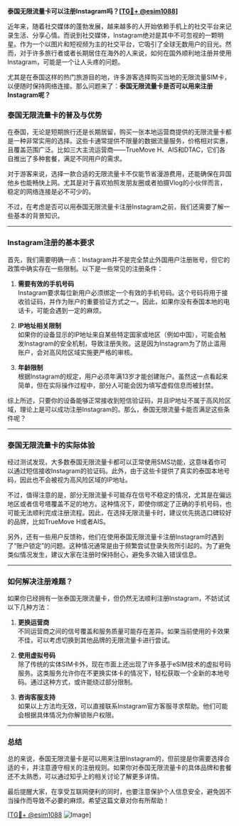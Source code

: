 **泰国无限流量卡可以注册Instagram吗？[[TG💪+ @esim1088](https://t.me/s/esim1088)]**

近年来，随着社交媒体的蓬勃发展，越来越多的人开始依赖手机上的社交平台来记录生活、分享心情。而说到社交媒体，Instagram绝对是其中不可忽视的一颗明星。作为一个以图片和短视频为主的社交平台，它吸引了全球无数用户的目光。然而，对于许多旅行者或者长期居住在海外的人来说，如何在国外顺利地注册并使用Instagram，可能是一个让人头疼的问题。

尤其是在泰国这样的热门旅游目的地，许多游客选择购买当地的无限流量SIM卡，以便随时保持网络连接。那么问题来了：**泰国无限流量卡是否可以用来注册Instagram呢？**

### 泰国无限流量卡的普及与优势

在泰国，无论是短期旅行还是长期居留，购买一张本地运营商提供的无限流量卡都是一种非常实用的选择。这些卡通常提供不限量的数据流量服务，价格相对实惠，且覆盖范围广泛。比如三大主流运营商——TrueMove H、AIS和DTAC，它们各自推出了多种套餐，满足不同用户的需求。

对于游客来说，选择一款合适的无限流量卡不仅能节省漫游费用，还能确保在异国他乡也能畅快上网。尤其是对于喜欢拍照发朋友圈或者拍摄Vlog的小伙伴而言，稳定的网络连接是必不可少的。

不过，在考虑是否可以用泰国无限流量卡注册Instagram之前，我们还需要了解一些基本的背景知识。

---

### Instagram注册的基本要求

首先，我们需要明确一点：Instagram并不是完全禁止外国用户注册账号，但它的政策中确实存在一些限制。以下是一些常见的注册条件：

1. **需要有效的手机号码**  
   Instagram要求每位新用户必须绑定一个有效的手机号码。这个号码将用于接收验证码，并作为账户的重要验证方式之一。因此，如果你没有泰国本地的电话卡，可能会遇到一定的麻烦。

2. **IP地址相关限制**  
   如果你的设备显示的IP地址来自某些特定国家或地区（例如中国），可能会触发Instagram的安全机制，导致注册失败。这是因为Instagram为了防止滥用账户，会对高风险区域实施更严格的审核。

3. **年龄限制**  
   根据Instagram的规定，用户必须年满13岁才能创建账户。虽然这一点看起来简单，但在实际操作过程中，部分人可能会因为填写虚假信息而被封禁。

综上所述，只要你的设备能够正常接收到短信验证码，并且IP地址不属于高风险区域，理论上是可以成功注册Instagram的。那么，泰国无限流量卡能否满足这些条件呢？

---

### 泰国无限流量卡的实际体验

经过测试发现，大多数泰国无限流量卡都可以正常使用SMS功能，这意味着你可以通过短信接收Instagram的验证码。此外，由于这些卡提供了真实的泰国本地号码，因此也不会被视为高风险区域的IP地址。

不过，值得注意的是，部分无限流量卡可能存在信号不稳定的情况，尤其是在偏远地区或者信号塔覆盖不足的地方。这种情况下，即使你绑定了正确的手机号码，也可能无法顺利完成注册流程。因此，在选择无限流量卡时，建议优先挑选口碑较好的品牌，比如TrueMove H或者AIS。

另外，还有一些用户反馈称，他们在使用泰国无限流量卡注册Instagram时遇到了“账户锁定”的问题。这种情况通常是由于频繁尝试登录失败所引起的。为了避免类似情况发生，建议大家在注册时保持耐心，避免多次输入错误信息。

---

### 如何解决注册难题？

如果你已经拥有一张泰国无限流量卡，但仍然无法顺利注册Instagram，不妨试试以下几种方法：

1. **更换运营商**  
   不同运营商之间的信号覆盖和服务质量可能存在差异。如果当前使用的卡效果不佳，可以考虑切换到其他品牌的无限流量卡进行尝试。

2. **使用虚拟号码**  
   除了传统的实体SIM卡外，现在市面上还出现了许多基于eSIM技术的虚拟号码服务。这类服务允许你在不更换实体卡的情况下，轻松获取一个全新的本地号码。通过这种方式，或许能绕过部分限制。

3. **咨询客服支持**  
   如果以上方法均无效，可以直接联系Instagram官方客服寻求帮助。他们可能会根据具体情况为你解锁账户权限。

---

### 总结

总的来说，泰国无限流量卡是可以用来注册Instagram的，但前提是你需要选择合适的卡，并注意遵守相关的注册规则。如果你对泰国无限流量卡的具体品牌和套餐还不太熟悉，可以通过知乎上的相关讨论了解更多详情。

最后提醒大家，在享受互联网便利的同时，也要注意保护个人信息安全，避免因不当操作而导致不必要的麻烦。希望这篇文章对你有所帮助！

[[TG💪+ @esim1088](https://t.me/s/esim1088) ![Image](https://i.postimg.cc/4NQfJmqS/Snipaste-2025-05-13-00-14-12.png)]